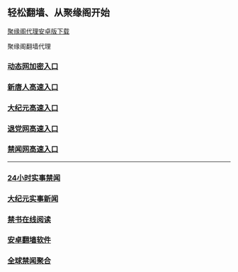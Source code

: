 
## 轻松翻墙、从聚缘阁开始


[聚缘阁代理安卓版下载](https://gitlab.com/juyuange/2/-/raw/master/jyg.apk)

聚缘阁翻墙代理 



### [动态网加密入口](https://rt.b82ka.club/6/458/888)


### [新唐人高速入口](https://jw.b82ka.club/6/uua/5)

### [大纪元高速入口](https://jw.b82ka.club/6/uua/7)

### [退党网高速入口](https://jw.b82ka.club/6/uua/8)

### [禁闻网高速入口](https://asd3.tzvc.tk/ban/uut)



***




### [24小时实事禁闻](https://git.io/fj3Go)

### [大纪元实事新闻](https://git.io/fjmgE)


### [禁书在线阅读](https://github.com/txyzum203/djy/blob/master/gb/9p.md?flntdtv#1)


### [安卓翻墙软件](https://git.io/afq)

### [全球禁闻聚合](https://github.com/gfw-breaker/banned-news1/blob/master/README.md)







